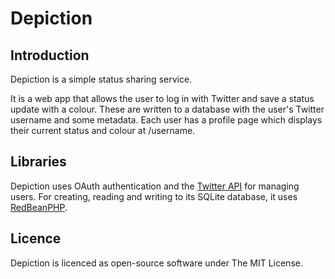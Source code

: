 Depiction
=========

## Introduction

Depiction is a simple status sharing service.

It is a web app that allows the user to log in with Twitter and save a status update with a colour. These are written to a database with the user's Twitter username and some metadata. Each user has a profile page which displays their current status and colour at /username.

## Libraries

Depiction uses OAuth authentication and the [Twitter API](http://dev.twitter.com/api) for managing users. For creating, reading and writing to its SQLite database, it uses [RedBeanPHP](http://redbeanphp.com/).

## Licence

Depiction is licenced as open-source software under The MIT License.
